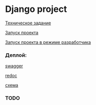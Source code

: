 # Django project
[Техническое задание](./docs/technical-assignment.md)

[Запуск проекта](infra/prod/README.md)

[Запуск проекта в режиме разработчика](infra/dev/README.md)

### Деплой:
[swagger]()

[redoc]()

[схема]()

### TODO
